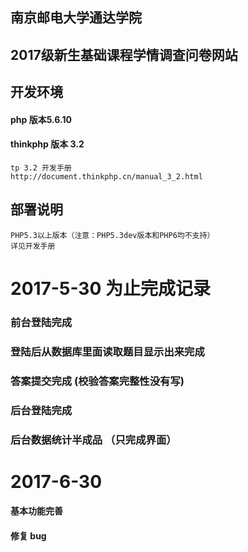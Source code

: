 ## 南京邮电大学通达学院
## 2017级新生基础课程学情调查问卷网站
## 开发环境
#### php 版本5.6.10
#### thinkphp 版本 3.2
```
tp 3.2 开发手册
http://document.thinkphp.cn/manual_3_2.html

```

## 部署说明
```
PHP5.3以上版本（注意：PHP5.3dev版本和PHP6均不支持）
详见开发手册
```

# 2017-5-30 为止完成记录
### 前台登陆完成
### 登陆后从数据库里面读取题目显示出来完成
### 答案提交完成 (校验答案完整性没有写)
### 后台登陆完成
### 后台数据统计半成品 （只完成界面）

# 2017-6-30
#### 基本功能完善
#### 修复 bug
